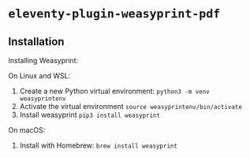 # `eleventy-plugin-weasyprint-pdf`

## Installation

Installing Weasyprint:

On Linux and WSL:

1. Create a new Python virtual environment: `python3 -m venv weasyprintenv`
2. Activate the virtual environment `source weasyprintenv/bin/activate`
3. Install weasyprint `pip3 install weasyprint`

On macOS:

1. Install with Homebrew: `brew install weasyprint`

